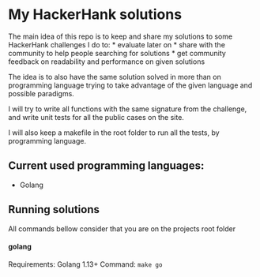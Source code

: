 # My HackerHank solutions

The main idea of this repo is to keep and share my solutions to some HackerHank challenges I do
to:
    * evaluate later on 
    * share with the community to help people searching for solutions
    * get community feedback on readability and performance on given solutions

The idea is to also have the same solution solved in more than on programming language trying to
take advantage of the given language and possible paradigms.

I will try to write all functions with the same signature from the challenge, and 
write unit tests for all the public cases on the site.

I will also keep a makefile in the root folder to run all the tests, by programming language.

## Current used programming languages:

* Golang

## Running solutions

All commands bellow consider that you are on the projects root folder

#### golang

Requirements: Golang 1.13+
Command: `make go`